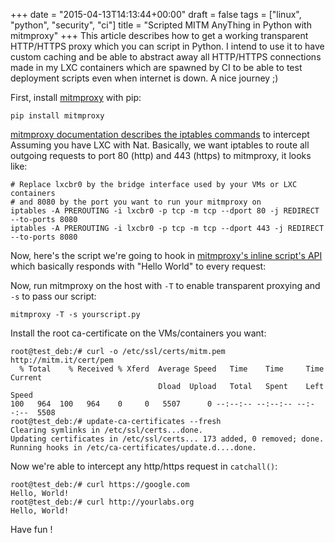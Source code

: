 +++
date = "2015-04-13T14:13:44+00:00"
draft = false
tags = ["linux", "python", "security", "ci"]
title = "Scripted MITM AnyThing in Python with mitmproxy"
+++
This article describes how to get a working transparent HTTP/HTTPS proxy which
you can script in Python. I intend to use it to have custom caching and be able
to abstract away all HTTP/HTTPS connections made in my LXC containers which are
spawned by CI to be able to test deployment scripts even when internet is down.
A nice journey ;)

First, install [mitmproxy](https://mitmproxy.org) with pip:

    pip install mitmproxy

[mitmproxy documentation describes the iptables
commands](https://mitmproxy.org/doc/tutorials/transparent-dhcp.html) to
intercept Assuming you have LXC with Nat. Basically, we want iptables to route
all outgoing requests to port 80 (http) and 443 (https) to mitmproxy, it looks
like:

    # Replace lxcbr0 by the bridge interface used by your VMs or LXC containers
    # and 8080 by the port you want to run your mitmproxy on
    iptables -A PREROUTING -i lxcbr0 -p tcp -m tcp --dport 80 -j REDIRECT --to-ports 8080
    iptables -A PREROUTING -i lxcbr0 -p tcp -m tcp --dport 443 -j REDIRECT --to-ports 8080

Now, here's the script we're going to hook in [mitmproxy's inline script's
API](https://mitmproxy.org/doc/scripting/inlinescripts.html) which basically
responds with "Hello World" to every request:

<script src="https://gist.github.com/jpic/82ff94d64663fddece13.js"></script>

Now, run mitmproxy on the host with `-T` to enable transparent proxying and
`-s` to pass our script:

    mitmproxy -T -s yourscript.py 

Install the root ca-certificate on the VMs/containers you want:

    root@test_deb:/# curl -o /etc/ssl/certs/mitm.pem http://mitm.it/cert/pem            
      % Total    % Received % Xferd  Average Speed   Time    Time     Time  Current
                                     Dload  Upload   Total   Spent    Left  Speed
    100   964  100   964    0     0   5507      0 --:--:-- --:--:-- --:--:--  5508
    root@test_deb:/# update-ca-certificates --fresh                               
    Clearing symlinks in /etc/ssl/certs...done.
    Updating certificates in /etc/ssl/certs... 173 added, 0 removed; done.
    Running hooks in /etc/ca-certificates/update.d....done.

Now we're able to intercept any http/https request in `catchall()`:

    root@test_deb:/# curl https://google.com
    Hello, World!
    root@test_deb:/# curl http://yourlabs.org
    Hello, World!
    
Have fun !